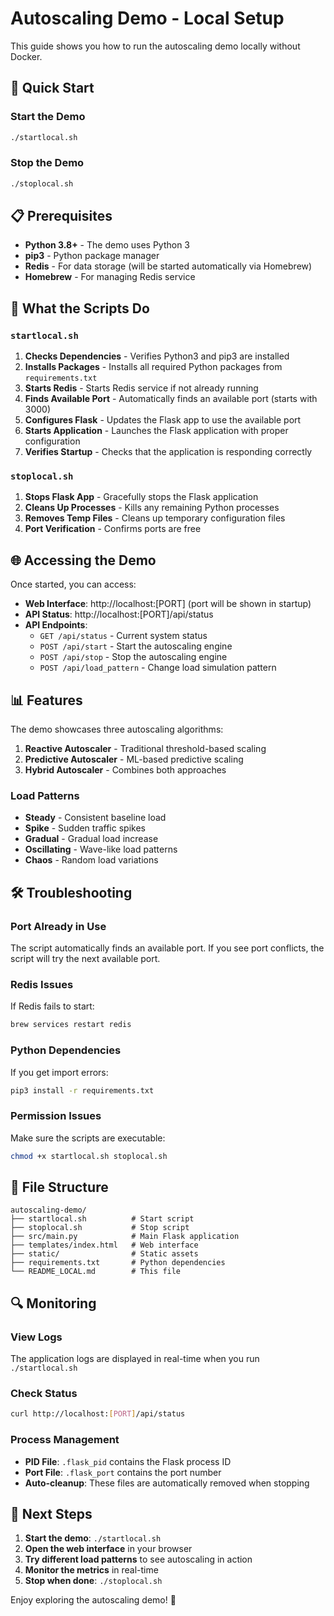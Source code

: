 # Autoscaling Demo - Local Setup

This guide shows you how to run the autoscaling demo locally without Docker.

## 🚀 Quick Start

### Start the Demo
```bash
./startlocal.sh
```

### Stop the Demo
```bash
./stoplocal.sh
```

## 📋 Prerequisites

- **Python 3.8+** - The demo uses Python 3
- **pip3** - Python package manager
- **Redis** - For data storage (will be started automatically via Homebrew)
- **Homebrew** - For managing Redis service

## 🔧 What the Scripts Do

### `startlocal.sh`
1. **Checks Dependencies** - Verifies Python3 and pip3 are installed
2. **Installs Packages** - Installs all required Python packages from `requirements.txt`
3. **Starts Redis** - Starts Redis service if not already running
4. **Finds Available Port** - Automatically finds an available port (starts with 3000)
5. **Configures Flask** - Updates the Flask app to use the available port
6. **Starts Application** - Launches the Flask application with proper configuration
7. **Verifies Startup** - Checks that the application is responding correctly

### `stoplocal.sh`
1. **Stops Flask App** - Gracefully stops the Flask application
2. **Cleans Up Processes** - Kills any remaining Python processes
3. **Removes Temp Files** - Cleans up temporary configuration files
4. **Port Verification** - Confirms ports are free

## 🌐 Accessing the Demo

Once started, you can access:

- **Web Interface**: http://localhost:[PORT] (port will be shown in startup)
- **API Status**: http://localhost:[PORT]/api/status
- **API Endpoints**:
  - `GET /api/status` - Current system status
  - `POST /api/start` - Start the autoscaling engine
  - `POST /api/stop` - Stop the autoscaling engine
  - `POST /api/load_pattern` - Change load simulation pattern

## 📊 Features

The demo showcases three autoscaling algorithms:

1. **Reactive Autoscaler** - Traditional threshold-based scaling
2. **Predictive Autoscaler** - ML-based predictive scaling
3. **Hybrid Autoscaler** - Combines both approaches

### Load Patterns
- **Steady** - Consistent baseline load
- **Spike** - Sudden traffic spikes
- **Gradual** - Gradual load increase
- **Oscillating** - Wave-like load patterns
- **Chaos** - Random load variations

## 🛠️ Troubleshooting

### Port Already in Use
The script automatically finds an available port. If you see port conflicts, the script will try the next available port.

### Redis Issues
If Redis fails to start:
```bash
brew services restart redis
```

### Python Dependencies
If you get import errors:
```bash
pip3 install -r requirements.txt
```

### Permission Issues
Make sure the scripts are executable:
```bash
chmod +x startlocal.sh stoplocal.sh
```

## 📁 File Structure

```
autoscaling-demo/
├── startlocal.sh          # Start script
├── stoplocal.sh           # Stop script
├── src/main.py            # Main Flask application
├── templates/index.html   # Web interface
├── static/                # Static assets
├── requirements.txt       # Python dependencies
└── README_LOCAL.md        # This file
```

## 🔍 Monitoring

### View Logs
The application logs are displayed in real-time when you run `./startlocal.sh`

### Check Status
```bash
curl http://localhost:[PORT]/api/status
```

### Process Management
- **PID File**: `.flask_pid` contains the Flask process ID
- **Port File**: `.flask_port` contains the port number
- **Auto-cleanup**: These files are automatically removed when stopping

## 🎯 Next Steps

1. **Start the demo**: `./startlocal.sh`
2. **Open the web interface** in your browser
3. **Try different load patterns** to see autoscaling in action
4. **Monitor the metrics** in real-time
5. **Stop when done**: `./stoplocal.sh`

Enjoy exploring the autoscaling demo! 🚀 